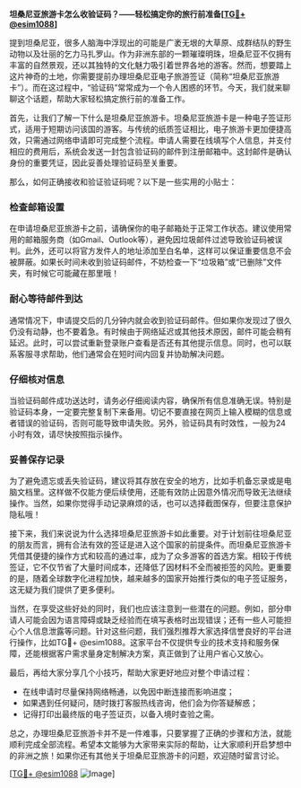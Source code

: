**坦桑尼亚旅游卡怎么收验证码？——轻松搞定你的旅行前准备[[TG💪+ @esim1088](https://t.me/s/esim1088)]**

提到坦桑尼亚，很多人脑海中浮现出的可能是广袤无垠的大草原、成群结队的野生动物以及壮丽的乞力马扎罗山。作为非洲东部的一颗璀璨明珠，坦桑尼亚不仅拥有丰富的自然景观，还以其独特的文化魅力吸引着世界各地的游客。然而，想要踏上这片神奇的土地，你需要提前办理坦桑尼亚电子旅游签证（简称“坦桑尼亚旅游卡”）。而在这过程中，“验证码”常常成为一个令人困惑的环节。今天，我们就来聊聊这个话题，帮助大家轻松搞定旅行前的准备工作。

首先，让我们了解一下什么是坦桑尼亚旅游卡。坦桑尼亚旅游卡是一种电子签证形式，适用于短期访问该国的游客。与传统的纸质签证相比，电子旅游卡更加便捷高效，只需通过网络申请即可完成整个流程。申请人需要在线填写个人信息，并支付相应的费用后，系统会发送一封包含验证码的邮件到注册邮箱中。这封邮件是确认身份的重要凭证，因此妥善处理验证码至关重要。

那么，如何正确接收和验证验证码呢？以下是一些实用的小贴士：

### **检查邮箱设置**
在申请坦桑尼亚旅游卡之前，请确保你的电子邮箱处于正常工作状态。建议使用常用的邮箱服务商（如Gmail、Outlook等），避免因垃圾邮件过滤导致验证码被误判。此外，还可以将官方发件人的地址添加至白名单，这样可以保证重要信息不会被屏蔽。如果长时间未收到验证码邮件，不妨检查一下“垃圾箱”或“已删除”文件夹，有时候它可能藏在那里哦！

### **耐心等待邮件到达**
通常情况下，申请提交后的几分钟内就会收到验证码邮件。但如果你发现过了很久仍没有动静，也不要着急。有时候由于网络延迟或其他技术原因，邮件可能会稍有延迟。此时，可以尝试重新登录账户查看是否还有其他提示信息。同时，也可以联系客服寻求帮助，他们通常会在短时间内回复并协助解决问题。

### **仔细核对信息**
当验证码邮件成功送达时，请务必仔细阅读内容，确保所有信息准确无误。特别是验证码本身，一定要完整复制下来备用。切记不要直接在网页上输入模糊的信息或者错误的验证码，否则可能导致申请失败。另外，验证码具有时效性，一般为24小时有效，请尽快按照指示操作。

### **妥善保存记录**
为了避免遗忘或丢失验证码，建议将其存放在安全的地方，比如手机备忘录或是电脑文档里。这样做不仅能方便后续使用，还能有效防止因意外情况而导致无法继续操作。当然，如果你觉得手动记录麻烦的话，也可以选择截图保存，但要注意保护隐私哦！

接下来，我们来说说为什么选择坦桑尼亚旅游卡如此重要。对于计划前往坦桑尼亚的朋友而言，拥有合法有效的签证是进入这个国家的前提条件。而坦桑尼亚旅游卡凭借其便捷的操作方式和较高的通过率，成为了众多游客的首选方案。相较于传统签证，它不仅节省了大量时间成本，还降低了因材料不全而被拒签的风险。更重要的是，随着全球数字化进程加快，越来越多的国家开始推行类似的电子签证服务，这无疑为我们提供了更多便利。

当然，在享受这些好处的同时，我们也应该注意到一些潜在的问题。例如，部分申请人可能会因为语言障碍或缺乏经验而在填写表格时出现错误；还有一些人可能担心个人信息泄露等问题。针对这些问题，我们强烈推荐大家选择信誉良好的平台进行操作，比如TG💪+ @esim1088。这家平台不仅提供专业的技术支持和服务保障，还能根据客户需求量身定制解决方案，真正做到了让用户省心又放心。

最后，再给大家分享几个小技巧，帮助大家更好地应对整个申请过程：
- 在线申请时尽量保持网络畅通，以免因中断连接而影响进度；
- 如果遇到任何疑问，随时拨打客服热线咨询，他们会为你答疑解惑；
- 记得打印出最终版的电子签证页，以备入境时查验之需。

总之，办理坦桑尼亚旅游卡并不是一件难事，只要掌握了正确的步骤和方法，就能顺利完成全部流程。希望本文能够为大家带来实际的帮助，让大家顺利开启梦想中的非洲之旅！如果你还有其他关于坦桑尼亚旅游卡的问题，欢迎随时留言讨论。

[[TG💪+ @esim1088](https://t.me/s/esim1088) ![Image](https://i.postimg.cc/4NQfJmqS/Snipaste-2025-05-13-00-14-12.png)]